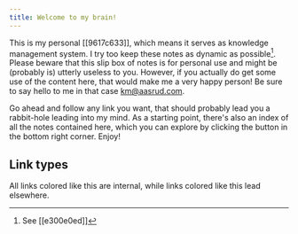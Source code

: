 ```yaml
---
title: Welcome to my brain!
---
```


This is my personal [[9617c633]], which means it serves as knowledge management system. I try too keep these notes as dynamic as possible[^dynamic]. Please beware that this slip box of notes is for personal use and might be (probably is) utterly useless to you. However, if you actually do get some use of the content here, that would make me a very happy person! Be sure to say hello to me in that case <km@aasrud.com>.

Go ahead and follow any link you want, that should probably lead you a rabbit-hole leading into my mind. As a starting point, there's also an index of all the notes contained here, which you can explore by clicking the button in the bottom right corner. Enjoy!

## Link types

All links colored like <span class="zettel-link-container"><span class="zettel-link"><a style="text-decoration: none;">this</a></span></span> are internal, while links colored like <a style="text-decoration: none;">this</a> lead elsewhere.

[^dynamic]: See [[e300e0ed]]
